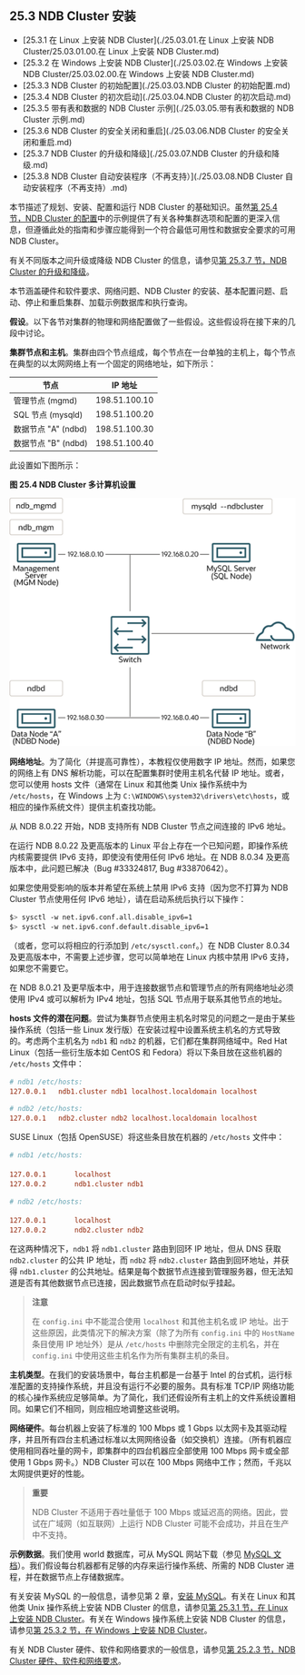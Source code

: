 ## 25.3 NDB Cluster 安装

- [25.3.1 在 Linux 上安装 NDB Cluster](./25.03.01.在 Linux 上安装 NDB Cluster/25.03.01.00.在 Linux 上安装 NDB Cluster.md)
- [25.3.2 在 Windows 上安装 NDB Cluster](./25.03.02.在 Windows 上安装 NDB Cluster/25.03.02.00.在 Windows 上安装 NDB Cluster.md)
- [25.3.3 NDB Cluster 的初始配置](./25.03.03.NDB Cluster 的初始配置.md)
- [25.3.4 NDB Cluster 的初次启动](./25.03.04.NDB Cluster 的初次启动.md)
- [25.3.5 带有表和数据的 NDB Cluster 示例](./25.03.05.带有表和数据的 NDB Cluster 示例.md)
- [25.3.6 NDB Cluster 的安全关闭和重启](./25.03.06.NDB Cluster 的安全关闭和重启.md)
- [25.3.7 NDB Cluster 的升级和降级](./25.03.07.NDB Cluster 的升级和降级.md)
- [25.3.8 NDB Cluster 自动安装程序（不再支持）](./25.03.08.NDB Cluster 自动安装程序（不再支持）.md)

本节描述了规划、安装、配置和运行 NDB Cluster 的基础知识。虽然[第 25.4 节，NDB Cluster 的配置](../ndb-cluster-configuration.html)中的示例提供了有关各种集群选项和配置的更深入信息，但遵循此处的指南和步骤应能得到一个符合最低可用性和数据安全要求的可用 NDB Cluster。

有关不同版本之间升级或降级 NDB Cluster 的信息，请参见[第 25.3.7 节，NDB Cluster 的升级和降级](../ndb-cluster-upgrading-downgrading.html)。

本节涵盖硬件和软件要求、网络问题、NDB Cluster 的安装、基本配置问题、启动、停止和重启集群、加载示例数据库和执行查询。

**假设**。以下各节对集群的物理和网络配置做了一些假设。这些假设将在接下来的几段中讨论。

**集群节点和主机**。集群由四个节点组成，每个节点在一台单独的主机上，每个节点在典型的以太网网络上有一个固定的网络地址，如下所示：

| 节点                | IP 地址       |
| ------------------- | ------------- |
| 管理节点 (mgmd)     | 198.51.100.10 |
| SQL 节点 (mysqld)   | 198.51.100.20 |
| 数据节点 "A" (ndbd) | 198.51.100.30 |
| 数据节点 "B" (ndbd) | 198.51.100.40 |

此设置如下图所示：

**图 25.4 NDB Cluster 多计算机设置**

![](multi-comp-1.png)

**网络地址**。为了简化（并提高可靠性），本教程仅使用数字 IP 地址。然而，如果您的网络上有 DNS 解析功能，可以在配置集群时使用主机名代替 IP 地址。或者，您可以使用 hosts 文件（通常在 Linux 和其他类 Unix 操作系统中为 `/etc/hosts`，在 Windows 上为 `C:\WINDOWS\system32\drivers\etc\hosts`，或相应的操作系统文件）提供主机查找功能。

从 NDB 8.0.22 开始，NDB 支持所有 NDB Cluster 节点之间连接的 IPv6 地址。

在运行 NDB 8.0.22 及更高版本的 Linux 平台上存在一个已知问题，即操作系统内核需要提供 IPv6 支持，即使没有使用任何 IPv6 地址。在 NDB 8.0.34 及更高版本中，此问题已解决（Bug #33324817, Bug #33870642）。

如果您使用受影响的版本并希望在系统上禁用 IPv6 支持（因为您不打算为 NDB Cluster 节点使用任何 IPv6 地址），请在启动系统后执行以下操作：

```sh
$> sysctl -w net.ipv6.conf.all.disable_ipv6=1
$> sysctl -w net.ipv6.conf.default.disable_ipv6=1
```

（或者，您可以将相应的行添加到 `/etc/sysctl.conf`。）在 NDB Cluster 8.0.34 及更高版本中，不需要上述步骤，您可以简单地在 Linux 内核中禁用 IPv6 支持，如果您不需要它。

在 NDB 8.0.21 及更早版本中，用于连接数据节点和管理节点的所有网络地址必须使用 IPv4 或可以解析为 IPv4 地址，包括 SQL 节点用于联系其他节点的地址。

**hosts 文件的潜在问题**。尝试为集群节点使用主机名时常见的问题之一是由于某些操作系统（包括一些 Linux 发行版）在安装过程中设置系统主机名的方式导致的。考虑两个主机名为 `ndb1` 和 `ndb2` 的机器，它们都在集群网络域中。Red Hat Linux（包括一些衍生版本如 CentOS 和 Fedora）将以下条目放在这些机器的 `/etc/hosts` 文件中：

```ini
# ndb1 /etc/hosts:
127.0.0.1   ndb1.cluster ndb1 localhost.localdomain localhost
```

```ini
# ndb2 /etc/hosts:
127.0.0.1   ndb2.cluster ndb2 localhost.localdomain localhost
```

SUSE Linux（包括 OpenSUSE）将这些条目放在机器的 `/etc/hosts` 文件中：

```ini
# ndb1 /etc/hosts:

127.0.0.1       localhost
127.0.0.2       ndb1.cluster ndb1
```

```ini
# ndb2 /etc/hosts:

127.0.0.1       localhost
127.0.0.2       ndb2.cluster ndb2
```

在这两种情况下，`ndb1` 将 `ndb1.cluster` 路由到回环 IP 地址，但从 DNS 获取 `ndb2.cluster` 的公共 IP 地址，而 `ndb2` 将 `ndb2.cluster` 路由到回环地址，并获得 `ndb1.cluster` 的公共地址。结果是每个数据节点连接到管理服务器，但无法知道是否有其他数据节点已连接，因此数据节点在启动时似乎挂起。

> **注意**
>
> 在 `config.ini` 中不能混合使用 `localhost` 和其他主机名或 IP 地址。出于这些原因，此类情况下的解决方案（除了为所有 `config.ini` 中的 `HostName` 条目使用 IP 地址外）是从 `/etc/hosts` 中删除完全限定的主机名，并在 `config.ini` 中使用这些主机名作为所有集群主机的条目。

**主机类型**。在我们的安装场景中，每台主机都是一台基于 Intel 的台式机，运行标准配置的支持操作系统，并且没有运行不必要的服务。具有标准 TCP/IP 网络功能的核心操作系统应足够简单。为了简化，我们还假设所有主机上的文件系统设置相同。如果它们不相同，则应相应地调整这些说明。

**网络硬件**。每台机器上安装了标准的 100 Mbps 或 1 Gbps 以太网卡及其驱动程序，并且所有四台主机通过标准以太网网络设备（如交换机）连接。（所有机器应使用相同吞吐量的网卡，即集群中的四台机器应全部使用 100 Mbps 网卡或全部使用 1 Gbps 网卡。）NDB Cluster 可以在 100 Mbps 网络中工作；然而，千兆以太网提供更好的性能。

> **重要**
>
> NDB Cluster 不适用于吞吐量低于 100 Mbps 或延迟高的网络。因此，尝试在广域网（如互联网）上运行 NDB Cluster 可能不会成功，并且在生产中不支持。

**示例数据**。我们使用 world 数据库，可从 MySQL 网站下载（参见 [MySQL 文档](https://dev.mysql.com/doc/index-other.html)）。我们假设每台机器都有足够的内存来运行操作系统、所需的 NDB Cluster 进程，并在数据节点上存储数据库。

有关安装 MySQL 的一般信息，请参见第 2 章，[安装 MySQL](../../installation.html)。有关在 Linux 和其他类 Unix 操作系统上安装 NDB Cluster 的信息，请参见[第 25.3.1 节，在 Linux 上安装 NDB Cluster](../ndb-cluster-install-linux.html)。有关在 Windows 操作系统上安装 NDB Cluster 的信息，请参见[第 25.3.2 节，在 Windows 上安装 NDB Cluster](../ndb-cluster-install-windows.html)。

有关 NDB Cluster 硬件、软件和网络要求的一般信息，请参见[第 25.2.3 节，NDB Cluster 硬件、软件和网络要求](../ndb-cluster-hardware-software-requirements.html)。
